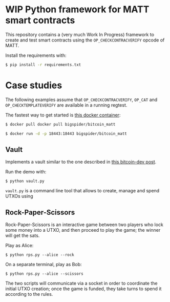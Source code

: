 # WIP Python framework for MATT smart contracts

This repository contains a (very much Work In Progress) framework to create and test smart contracts using the `OP_CHECKCONTRACVERIFY` opcode of MATT.

Install the requirements with:

```bash
$ pip install -r requirements.txt
```

# Case studies
The following examples assume that `OP_CHECKCONTRACVERIFY`, `OP_CAT` and `OP_CHECKTEMPLATEVERIFY` are available in a running regtest.

The fastest way to get started is [this docker container](https://github.com/Merkleize/docker):

```bash
$ docker pull docker pull bigspider/bitcoin_matt

$ docker run -d -p 18443:18443 bigspider/bitcoin_matt
```

## Vault

Implements a vault similar to the one described in [this bitcoin-dev post](https://lists.linuxfoundation.org/pipermail/bitcoin-dev/2023-April/021588.html).

Run the demo with:

```console
$ python vault.py
```

`vault.py` is a command line tool that allows to create, manage and spend UTXOs using

## Rock-Paper-Scissors

Rock-Paper-Scissors is an interactive game between two players who lock some money into a UTXO, and then proceed to play the game; the winner will get the sats.

Play as Alice:

```console
$ python rps.py --alice --rock
```

On a separate terminal, play as Bob:

```console
$ python rps.py --alice --scissors
```

The two scripts will communicate via a socket in order to coordinate the initial UTXO creation; once the game is funded, they take turns to spend it according to the rules.